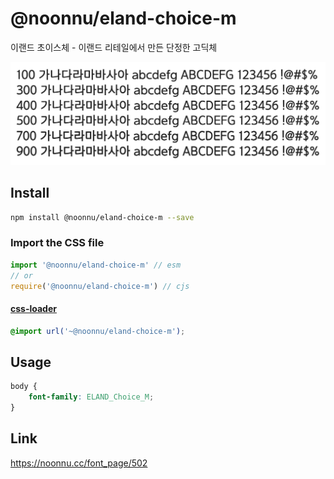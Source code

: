 # @noonnu/eland-choice-m

이랜드 초이스체 - 이랜드 리테일에서 만든 단정한 고딕체

![example](./example.png)

## Install

```bash
npm install @noonnu/eland-choice-m --save
```

### Import the CSS file

```js
import '@noonnu/eland-choice-m' // esm
// or
require('@noonnu/eland-choice-m') // cjs
```

#### [css-loader](https://github.com/webpack-contrib/css-loader)

```css
@import url('~@noonnu/eland-choice-m');
```

## Usage

```css
body {
    font-family: ELAND_Choice_M;
}
```

## Link

https://noonnu.cc/font_page/502
